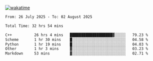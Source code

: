 [![wakatime](https://wakatime.com/badge/user/ef685785-b2de-4416-b5c6-df540c453238.svg)](https://wakatime.com/@ef685785-b2de-4416-b5c6-df540c453238)

<!--START_SECTION:waka-->

```txt
From: 26 July 2025 - To: 02 August 2025

Total Time: 32 hrs 54 mins

C++          26 hrs 4 mins   ███████████████████▓░░░░░   79.23 %
Scheme       1 hr 30 mins    █░░░░░░░░░░░░░░░░░░░░░░░░   04.58 %
Python       1 hr 19 mins    █░░░░░░░░░░░░░░░░░░░░░░░░   04.03 %
Other        1 hr 3 mins     ▓░░░░░░░░░░░░░░░░░░░░░░░░   03.23 %
Markdown     53 mins         ▓░░░░░░░░░░░░░░░░░░░░░░░░   02.71 %
```

<!--END_SECTION:waka-->
